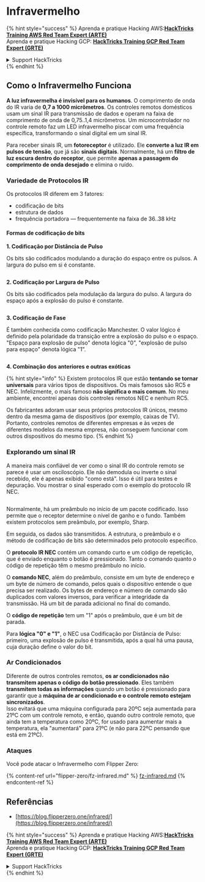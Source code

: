 # Infravermelho

{% hint style="success" %}
Aprenda e pratique Hacking AWS:<img src="/.gitbook/assets/arte.png" alt="" data-size="line">[**HackTricks Training AWS Red Team Expert (ARTE)**](https://training.hacktricks.xyz/courses/arte)<img src="/.gitbook/assets/arte.png" alt="" data-size="line">\
Aprenda e pratique Hacking GCP: <img src="/.gitbook/assets/grte.png" alt="" data-size="line">[**HackTricks Training GCP Red Team Expert (GRTE)**<img src="/.gitbook/assets/grte.png" alt="" data-size="line">](https://training.hacktricks.xyz/courses/grte)

<details>

<summary>Support HackTricks</summary>

* Confira os [**planos de assinatura**](https://github.com/sponsors/carlospolop)!
* **Junte-se ao** 💬 [**grupo do Discord**](https://discord.gg/hRep4RUj7f) ou ao [**grupo do telegram**](https://t.me/peass) ou **siga**-nos no **Twitter** 🐦 [**@hacktricks\_live**](https://twitter.com/hacktricks\_live)**.**
* **Compartilhe truques de hacking enviando PRs para o** [**HackTricks**](https://github.com/carlospolop/hacktricks) e [**HackTricks Cloud**](https://github.com/carlospolop/hacktricks-cloud) repositórios do github.

</details>
{% endhint %}

## Como o Infravermelho Funciona <a href="#how-the-infrared-port-works" id="how-the-infrared-port-works"></a>

**A luz infravermelha é invisível para os humanos**. O comprimento de onda do IR varia de **0,7 a 1000 micrômetros**. Os controles remotos domésticos usam um sinal IR para transmissão de dados e operam na faixa de comprimento de onda de 0,75..1,4 micrômetros. Um microcontrolador no controle remoto faz um LED infravermelho piscar com uma frequência específica, transformando o sinal digital em um sinal IR.

Para receber sinais IR, um **fotoreceptor** é utilizado. Ele **converte a luz IR em pulsos de tensão**, que já são **sinais digitais**. Normalmente, há um **filtro de luz escura dentro do receptor**, que permite **apenas a passagem do comprimento de onda desejado** e elimina o ruído.

### Variedade de Protocolos IR <a href="#variety-of-ir-protocols" id="variety-of-ir-protocols"></a>

Os protocolos IR diferem em 3 fatores:

* codificação de bits
* estrutura de dados
* frequência portadora — frequentemente na faixa de 36..38 kHz

#### Formas de codificação de bits <a href="#bit-encoding-ways" id="bit-encoding-ways"></a>

**1. Codificação por Distância de Pulso**

Os bits são codificados modulando a duração do espaço entre os pulsos. A largura do pulso em si é constante.

<figure><img src="../../.gitbook/assets/image (295).png" alt=""><figcaption></figcaption></figure>

**2. Codificação por Largura de Pulso**

Os bits são codificados pela modulação da largura do pulso. A largura do espaço após a explosão do pulso é constante.

<figure><img src="../../.gitbook/assets/image (282).png" alt=""><figcaption></figcaption></figure>

**3. Codificação de Fase**

É também conhecida como codificação Manchester. O valor lógico é definido pela polaridade da transição entre a explosão do pulso e o espaço. "Espaço para explosão de pulso" denota lógica "0", "explosão de pulso para espaço" denota lógica "1".

<figure><img src="../../.gitbook/assets/image (634).png" alt=""><figcaption></figcaption></figure>

**4. Combinação dos anteriores e outras exóticas**

{% hint style="info" %}
Existem protocolos IR que estão **tentando se tornar universais** para vários tipos de dispositivos. Os mais famosos são RC5 e NEC. Infelizmente, o mais famoso **não significa o mais comum**. No meu ambiente, encontrei apenas dois controles remotos NEC e nenhum RC5.

Os fabricantes adoram usar seus próprios protocolos IR únicos, mesmo dentro da mesma gama de dispositivos (por exemplo, caixas de TV). Portanto, controles remotos de diferentes empresas e às vezes de diferentes modelos da mesma empresa, não conseguem funcionar com outros dispositivos do mesmo tipo.
{% endhint %}

### Explorando um sinal IR

A maneira mais confiável de ver como o sinal IR do controle remoto se parece é usar um osciloscópio. Ele não demodula ou inverte o sinal recebido, ele é apenas exibido "como está". Isso é útil para testes e depuração. Vou mostrar o sinal esperado com o exemplo do protocolo IR NEC.

<figure><img src="../../.gitbook/assets/image (235).png" alt=""><figcaption></figcaption></figure>

Normalmente, há um preâmbulo no início de um pacote codificado. Isso permite que o receptor determine o nível de ganho e o fundo. Também existem protocolos sem preâmbulo, por exemplo, Sharp.

Em seguida, os dados são transmitidos. A estrutura, o preâmbulo e o método de codificação de bits são determinados pelo protocolo específico.

O **protocolo IR NEC** contém um comando curto e um código de repetição, que é enviado enquanto o botão é pressionado. Tanto o comando quanto o código de repetição têm o mesmo preâmbulo no início.

O **comando NEC**, além do preâmbulo, consiste em um byte de endereço e um byte de número de comando, pelos quais o dispositivo entende o que precisa ser realizado. Os bytes de endereço e número de comando são duplicados com valores inversos, para verificar a integridade da transmissão. Há um bit de parada adicional no final do comando.

O **código de repetição** tem um "1" após o preâmbulo, que é um bit de parada.

Para **lógica "0" e "1"**, o NEC usa Codificação por Distância de Pulso: primeiro, uma explosão de pulso é transmitida, após a qual há uma pausa, cuja duração define o valor do bit.

### Ar Condicionados

Diferente de outros controles remotos, **os ar condicionados não transmitem apenas o código do botão pressionado**. Eles também **transmitem todas as informações** quando um botão é pressionado para garantir que a **máquina de ar condicionado e o controle remoto estejam sincronizados**.\
Isso evitará que uma máquina configurada para 20ºC seja aumentada para 21ºC com um controle remoto, e então, quando outro controle remoto, que ainda tem a temperatura como 20ºC, for usado para aumentar mais a temperatura, ela "aumentará" para 21ºC (e não para 22ºC pensando que está em 21ºC).

### Ataques

Você pode atacar o Infravermelho com Flipper Zero:

{% content-ref url="flipper-zero/fz-infrared.md" %}
[fz-infrared.md](flipper-zero/fz-infrared.md)
{% endcontent-ref %}

## Referências

* [https://blog.flipperzero.one/infrared/](https://blog.flipperzero.one/infrared/)

{% hint style="success" %}
Aprenda e pratique Hacking AWS:<img src="/.gitbook/assets/arte.png" alt="" data-size="line">[**HackTricks Training AWS Red Team Expert (ARTE)**](https://training.hacktricks.xyz/courses/arte)<img src="/.gitbook/assets/arte.png" alt="" data-size="line">\
Aprenda e pratique Hacking GCP: <img src="/.gitbook/assets/grte.png" alt="" data-size="line">[**HackTricks Training GCP Red Team Expert (GRTE)**<img src="/.gitbook/assets/grte.png" alt="" data-size="line">](https://training.hacktricks.xyz/courses/grte)

<details>

<summary>Support HackTricks</summary>

* Confira os [**planos de assinatura**](https://github.com/sponsors/carlospolop)!
* **Junte-se ao** 💬 [**grupo do Discord**](https://discord.gg/hRep4RUj7f) ou ao [**grupo do telegram**](https://t.me/peass) ou **siga**-nos no **Twitter** 🐦 [**@hacktricks\_live**](https://twitter.com/hacktricks\_live)**.**
* **Compartilhe truques de hacking enviando PRs para o** [**HackTricks**](https://github.com/carlospolop/hacktricks) e [**HackTricks Cloud**](https://github.com/carlospolop/hacktricks-cloud) repositórios do github.

</details>
{% endhint %}
